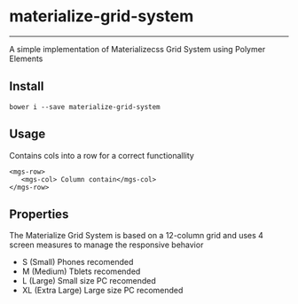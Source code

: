# materialize-grid-system 
----
A simple implementation of Materializecss Grid System using Polymer Elements

## Install 

    bower i --save materialize-grid-system

## Usage 

Contains cols into a row for a correct functionallity

    <mgs-row>
       <mgs-col> Column contain</mgs-col>
    </mgs-row>

## Properties

The Materialize Grid System is based on a 12-column grid and uses 4 screen measures to manage the responsive behavior

- S (Small) Phones recomended
- M (Medium) Tblets recomended
- L (Large) Small size PC recomended
- XL (Extra Large) Large size PC recomended


